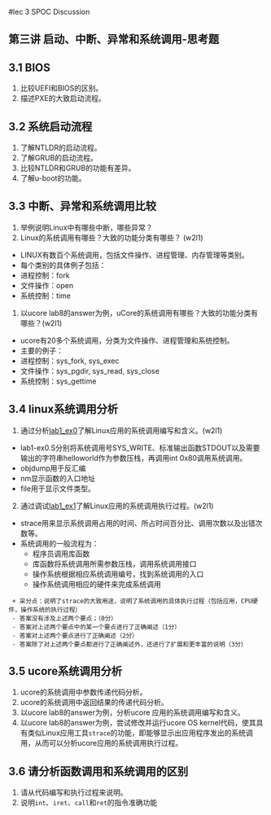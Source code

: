 
#lec 3 SPOC Discussion

## 第三讲 启动、中断、异常和系统调用-思考题

## 3.1 BIOS
 1. 比较UEFI和BIOS的区别。
 1. 描述PXE的大致启动流程。

## 3.2 系统启动流程
 1. 了解NTLDR的启动流程。
 1. 了解GRUB的启动流程。
 1. 比较NTLDR和GRUB的功能有差异。
 1. 了解u-boot的功能。

## 3.3 中断、异常和系统调用比较
 1. 举例说明Linux中有哪些中断，哪些异常？
 1. Linux的系统调用有哪些？大致的功能分类有哪些？  (w2l1)
 
  - LINUX有数百个系统调用，包括文件操作、进程管理、内存管理等类别。
  - 每个类别的具体例子包括：
  - 进程控制：fork
  - 文件操作：open
  - 系统控制：time
 
 1. 以ucore lab8的answer为例，uCore的系统调用有哪些？大致的功能分类有哪些？(w2l1)
 
  - ucore有20多个系统调用，分类为文件操作、进程管理和系统控制。
  - 主要的例子：
  - 进程控制：sys_fork, sys_exec
  - 文件操作：sys_pgdir, sys_read, sys_close
  - 系统控制：sys_gettime
  
## 3.4 linux系统调用分析
 1. 通过分析[lab1_ex0](https://github.com/chyyuu/ucore_lab/blob/master/related_info/lab1/lab1-ex0.md)了解Linux应用的系统调用编写和含义。(w2l1)
  - lab1-ex0.S分别将系统调用号SYS_WRITE、标准输出函数STDOUT以及需要输出的字符串helloworld作为参数压栈，再调用int 0x80调用系统调用。
  - objdump用于反汇编
  - nm显示函数的入口地址
  - file用于显示文件类型。

 2. 通过调试[lab1_ex1](https://github.com/chyyuu/ucore_lab/blob/master/related_info/lab1/lab1-ex1.md)了解Linux应用的系统调用执行过程。(w2l1)
  - strace用来显示系统调用占用的时间、所占时间百分比、调用次数以及出错次数等。
  - 系统调用的一般流程为：
    - 程序员调用库函数
    - 库函数将系统调用所需参数压栈，调用系统调用接口
    - 操作系统根据相应系统调用编号，找到系统调用的入口
    - 操作系统调用相应的硬件来完成系统调用

 ```
  + 采分点：说明了strace的大致用途，说明了系统调用的具体执行过程（包括应用，CPU硬件，操作系统的执行过程）
  - 答案没有涉及上述两个要点；（0分）
  - 答案对上述两个要点中的某一个要点进行了正确阐述（1分）
  - 答案对上述两个要点进行了正确阐述（2分）
  - 答案除了对上述两个要点都进行了正确阐述外，还进行了扩展和更丰富的说明（3分）
 ```
 
## 3.5 ucore系统调用分析
 1. ucore的系统调用中参数传递代码分析。
 1. ucore的系统调用中返回结果的传递代码分析。
 1. 以ucore lab8的answer为例，分析ucore 应用的系统调用编写和含义。
 1. 以ucore lab8的answer为例，尝试修改并运行ucore OS kernel代码，使其具有类似Linux应用工具`strace`的功能，即能够显示出应用程序发出的系统调用，从而可以分析ucore应用的系统调用执行过程。
 
## 3.6 请分析函数调用和系统调用的区别
 1. 请从代码编写和执行过程来说明。
   1. 说明`int`、`iret`、`call`和`ret`的指令准确功能
 
